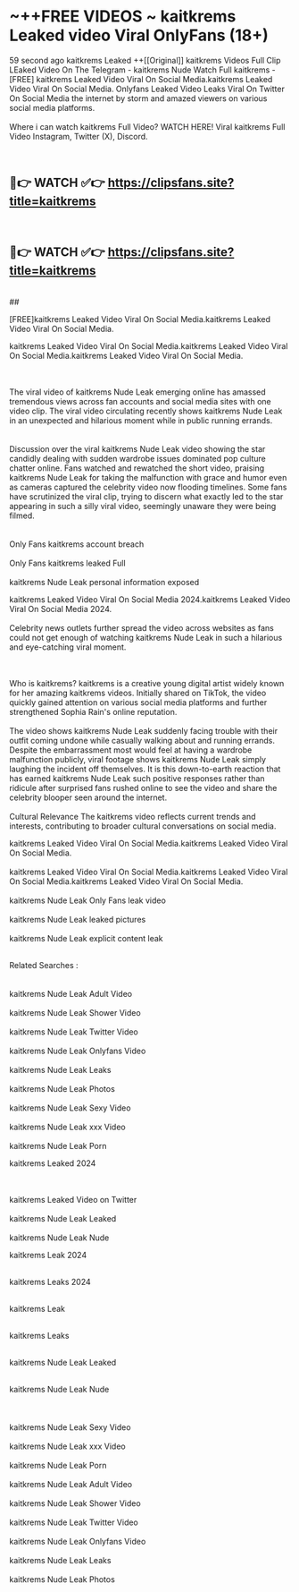 # ~++FREE VIDEOS ~ kaitkrems Leaked video Viral OnlyFans (18+)<br>


59 second ago kaitkrems Leaked ++[[Original]] kaitkrems Videos Full Clip LEaked Video On The Telegram  - kaitkrems Nude  Watch Full kaitkrems - [FREE] kaitkrems Leaked Video Viral On Social Media.kaitkrems Leaked Video Viral On Social Media.   Onlyfans Leaked Video Leaks Viral On Twitter On Social Media the internet by storm and amazed viewers on various social media platforms. <br><br>
Where i can watch kaitkrems Full Video? WATCH HERE! Viral kaitkrems Full Video Instagram, Twitter (X), Discord. <br>


 <br>

##  🔴👉 WATCH ✅👉  <a href="https://clipsfans.site?title=kaitkrems&ref=git">https://clipsfans.site?title=kaitkrems</a> <br>
  <br>

##  🔴👉 WATCH ✅👉  <a href="https://clipsfans.site?title=kaitkrems&ref=git">https://clipsfans.site?title=kaitkrems</a> <br>
  <br>
  ##



[FREE]kaitkrems Leaked Video Viral On Social Media.kaitkrems Leaked Video Viral On Social Media. <br>

kaitkrems Leaked Video Viral On Social Media.kaitkrems Leaked Video Viral On Social Media.kaitkrems Leaked Video Viral On Social Media. <br>


  <br>

  <br>
The viral video of kaitkrems Nude Leak emerging online has amassed tremendous views across fan accounts and social media sites with one video clip. The viral video circulating recently shows kaitkrems Nude Leak in an unexpected and hilarious moment while in public running errands.<br>
<br>


<br>
Discussion over the viral kaitkrems Nude Leak video showing the star candidly dealing with sudden wardrobe issues dominated pop culture chatter online. Fans watched and rewatched the short video, praising kaitkrems Nude Leak for taking the malfunction with grace and humor even as cameras captured the celebrity video now flooding timelines. Some fans have scrutinized the viral clip, trying to discern what exactly led to the star appearing in such a silly viral video, seemingly unaware they were being filmed.<br>
<br>
<br> 
Only Fans kaitkrems account breach<br>
<br>
Only Fans kaitkrems leaked Full <br>
<br>
kaitkrems Nude Leak personal information exposed<br>

kaitkrems Leaked Video Viral On Social Media 2024.kaitkrems Leaked Video Viral On Social Media 2024. <br>
<br>
Celebrity news outlets further spread the video across websites as fans could not get enough of watching kaitkrems Nude Leak in such a hilarious and eye-catching viral moment.<br>
<br>

<br>
Who is kaitkrems? kaitkrems is a creative young digital artist widely known for her amazing kaitkrems videos. Initially shared on TikTok, the video quickly gained attention on various social media platforms and further strengthened Sophia Rain's online reputation.<br>
<br>
The video shows kaitkrems Nude Leak suddenly facing trouble with their outfit coming undone while casually walking about and running errands. Despite the embarrassment most would feel at having a wardrobe malfunction publicly, viral footage shows kaitkrems Nude Leak simply laughing the incident off themselves. It is this down-to-earth reaction that has earned kaitkrems Nude Leak such positive responses rather than ridicule after surprised fans rushed online to see the video and share the celebrity blooper seen around the internet.<br>
<br>
Cultural Relevance The kaitkrems video reflects current trends and interests, contributing to broader cultural conversations on social media.<br>

kaitkrems Leaked Video Viral On Social Media.kaitkrems Leaked Video Viral On Social Media.<br>
<br>
kaitkrems Leaked Video Viral On Social Media.kaitkrems Leaked Video Viral On Social Media.kaitkrems Leaked Video Viral On Social Media.<br>
<br>
kaitkrems Nude Leak Only Fans leak video<br>
<br>
kaitkrems Nude Leak leaked pictures<br>
<br>
kaitkrems Nude Leak explicit content leak<br>


<br>
Related Searches :<br>
<br>

<br>
kaitkrems Nude Leak Adult Video<br>
<br>
kaitkrems Nude Leak Shower Video<br>
<br>
kaitkrems Nude Leak Twitter Video<br>
<br>
kaitkrems Nude Leak Onlyfans Video<br>
<br>
kaitkrems Nude Leak Leaks<br>
<br>
kaitkrems Nude Leak Photos<br>

<br>
kaitkrems Nude Leak Sexy Video<br>
<br>
kaitkrems Nude Leak xxx Video<br>
<br>
kaitkrems Nude Leak Porn<br>

kaitkrems  Leaked 2024 <br> <br>
<br>

kaitkrems Leaked Video on Twitter <br>
<br>
kaitkrems Nude Leak Leaked<br>
<br>
kaitkrems Nude Leak Nude<br>


kaitkrems  Leak 2024 <br> <br>



kaitkrems  Leaks 2024 <br> <br>



 
kaitkrems  Leak<br> <br>



kaitkrems  Leaks<br> <br>


kaitkrems Nude Leak Leaked<br> <br>

kaitkrems Nude Leak Nude<br> <br>
<br> <br>
kaitkrems Nude Leak Sexy Video
<br> <br>
kaitkrems Nude Leak xxx Video
<br> <br>
kaitkrems Nude Leak Porn
<br> <br>
kaitkrems Nude Leak Adult Video
<br> <br>
kaitkrems Nude Leak Shower Video
<br> <br>
kaitkrems Nude Leak Twitter Video
<br> <br>
kaitkrems Nude Leak Onlyfans Video
<br> <br>
kaitkrems Nude Leak Leaks
<br> <br>
kaitkrems Nude Leak Photos






</p>




 



</p>










